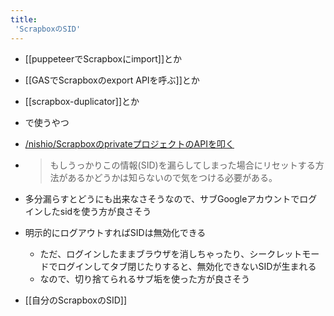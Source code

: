 ```yaml
---
title:
 'ScrapboxのSID'
---
```


- [[puppeteerでScrapboxにimport]]とか
- [[GASでScrapboxのexport APIを呼ぶ]]とか
- [[scrapbox-duplicator]]とか
- で使うやつ

- [/nishio/ScrapboxのprivateプロジェクトのAPIを叩く](https://scrapbox.io/nishio/ScrapboxのprivateプロジェクトのAPIを叩く)
- > もしうっかりこの情報(SID)を漏らしてしまった場合にリセットする方法があるかどうかは知らないので気をつける必要がある。
- 多分漏らすとどうにも出来なさそうなので、サブGoogleアカウントでログインしたsidを使う方が良さそう

- 明示的にログアウトすればSIDは無効化できる
    - ただ、ログインしたままブラウザを消しちゃったり、シークレットモードでログインしてタブ閉じたりすると、無効化できないSIDが生まれる
    - なので、切り捨てられるサブ垢を使った方が良さそう

- [[自分のScrapboxのSID]]

